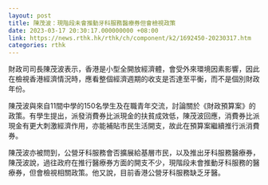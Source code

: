 ```yaml
---
layout: post
title: 陳茂波：現階段未會推動牙科服務醫療券但會檢視政策
date: 2023-03-17 20:30:17.000000000 +08:00
link: https://news.rthk.hk/rthk/ch/component/k2/1692450-20230317.htm
categories: rthk
---
```


財政司司長陳茂波表示，香港是小型全開放經濟體，會受外來環境因素影響，因此在檢視香港經濟情況時，應看整個經濟週期的收支是否達至平衡，而不是個別財政年份。

陳茂波與來自11間中學的150名學生及在職青年交流，討論關於《財政預算案》的政策。有學生提出，派發消費券比派現金的扶貧成效低，陳茂波回應，消費券比派現金有更大刺激經濟作用，亦能補貼市民生活開支，故此在預算案繼續推行派消費券。

陳茂波亦被問到，公營牙科服務會否擴展給基層市民，以及推出牙科服務醫療券，陳茂波說，過往政府在推行醫療券方面的開支不少，現階段未會推動牙科服務的醫療券，但會檢視相關政策。他又說，目前香港公營牙科服務缺乏牙醫。
